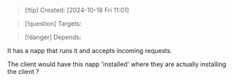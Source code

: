 
>[!tip] Created: [2024-10-18 Fri 11:01]

>[!question] Targets: 

>[!danger] Depends: 

It has a napp that runs it and accepts incoming requests.

The client would have this napp 'installed' where they are actually installing the client ?